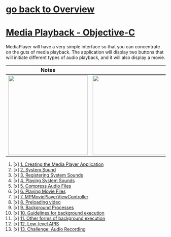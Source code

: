 # [go back to Overview](https://github.com/c4arl0s#ios-apps-using-objective-cuikit)

# [Media Playback - Objective-C](https://github.com/c4arl0s/27MediaPlaybackAndBackgroundExecutionObjectiveCMRC#27-media-playback-and-background-execution---objectivec---mrc)

MediaPlayer will have a very simple interface so that you can concentrate on the guts of media playback. The application will display two buttons that will initiate different types of audio playback, and it will also display a movie.

| Notes                                                                                                                         |                                                                                                                               |                                                                                                                               | xcodeproj                                                                                                                     |
|-------------------------------------------------------------------------------------------------------------------------------|-------------------------------------------------------------------------------------------------------------------------------|-------------------------------------------------------------------------------------------------------------------------------|-------------------------------------------------------------------------------------------------------------------------------|
| <img src="https://user-images.githubusercontent.com/24994818/124363755-b9c9fd80-dc02-11eb-9126-73dc3ac13dc6.png" width="250"> | <img src="https://user-images.githubusercontent.com/24994818/124363791-fac21200-dc02-11eb-8f27-7449835402d6.png" width="250"> | <img src="https://user-images.githubusercontent.com/24994818/124363864-9bb0cd00-dc03-11eb-9104-cdf642d3c9ed.png" width="250"> | <img src="https://user-images.githubusercontent.com/24994818/123336258-383fe480-d50b-11eb-8021-7bdb555e2ae8.gif" width="250"> |

1. [x] [1. Creating the Media Player Application](https://github.com/c4arl0s/27MediaPlaybackAndBackgroundExecutionObjectiveCMRC#1-creating-the-media-player-application)
2. [x] [2. System Sound](https://github.com/c4arl0s/27MediaPlaybackAndBackgroundExecutionObjectiveCMRC#2-system-sound)
3. [x] [3. Registering System Sounds](https://github.com/c4arl0s/27MediaPlaybackAndBackgroundExecutionObjectiveCMRC#3-registering-system-sounds)
4. [x] [4. Playing System Sounds](https://github.com/c4arl0s/27MediaPlaybackAndBackgroundExecutionObjectiveCMRC#4-playing-system-sounds)
5. [x] [5. Compress Audio Files](https://github.com/c4arl0s/27MediaPlaybackAndBackgroundExecutionObjectiveCMRC#5-compress-audio-files)
6. [x] [6. Playing Movie Files](https://github.com/c4arl0s/27MediaPlaybackAndBackgroundExecutionObjectiveCMRC#6-playing-movie-files)
7. [x] [7. MPMoviePlayerViewController](https://github.com/c4arl0s/27MediaPlaybackAndBackgroundExecutionObjectiveCMRC#7-mpmovieplayerviewcontroller)
8. [x] [8. Preloading video](https://github.com/c4arl0s/27MediaPlaybackAndBackgroundExecutionObjectiveCMRC#8-preloading-video)
9. [x] [9. Background Processes](https://github.com/c4arl0s/27MediaPlaybackAndBackgroundExecutionObjectiveCMRC#9-background-processes)
10. [x] [10. Guidelines for background execution](https://github.com/c4arl0s/27MediaPlaybackAndBackgroundExecutionObjectiveCMRC#10-guidelines-for-background-execution)
11. [x] [11. Other forms of background execution](https://github.com/c4arl0s/27MediaPlaybackAndBackgroundExecutionObjectiveCMRC#11-other-forms-of-background-execution)
12. [x] [12. Low-level APIS](https://github.com/c4arl0s/27MediaPlaybackAndBackgroundExecutionObjectiveCMRC#12-low-level-apis)
13. [x] [13. Challenge: Audio Recording](https://github.com/c4arl0s/27MediaPlaybackAndBackgroundExecutionObjectiveCMRC#13-challenge-audio-recording)

